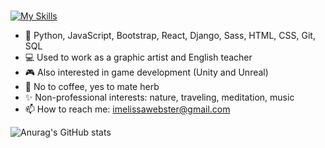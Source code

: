 ### 



[![My Skills](https://skills.thijs.gg/icons?i=javascript,bootstrap,react,sass,css,html,git,python,django,sqlite)](https://skills.thijs.gg)


- 🌱 Python, JavaScript, Bootstrap, React, Django, Sass, HTML, CSS, Git, SQL
- 💻 Used to work as a graphic artist and English teacher
- 🎮 Also interested in game development (Unity and Unreal)
- 🌿 No to coffee, yes to mate herb
- ✨ Non-professional interests: nature, traveling, meditation, music 
- 📫 How to reach me: imelissawebster@gmail.com

![Anurag's GitHub stats](https://github-readme-stats.vercel.app/api?username=melissawebster&show_icons=true&theme=prussian)<p></p>


